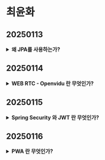 # 최윤화

## 20250113

<details class = "first">
    <summary>
    <b>왜 JPA를 사용하는가?</b>
    </summary>

        # JPA란?
        Java Persistence API의 약자로, ORM(Object-Relational-Mapping) 기술 표준으로 사용되는 인터페이스의 모음이다.
        Java를 사용해 관계형 데이터베이스를 사용하는 방식을 정의한 인터페이스로,
        SQL을 사용하지 않아도 Database의 CRUD가 가능하다는 특징이 있다.

        ---

        ## ORM (Object-Relational Mapping)
        - 일반적으로 알고 있는 **Class**와 **Database의 Table**을 연결한다는 의미이다.
        - Java의 Class를 RDB(Relational Database)의 Table로, 해당 Class가 가진 속성을 Column으로, 객체들을 Table의 Row로 연결해준다.
        - JPA를 구현한 ORM 프레임워크 중 대표적으로 **Hibernate**가 있다.

        ---

        ## JPA 장점
        1. **SQL문을 몰라도 Method 조작으로 CRUD 수행 가능**
        - 개발자는 비즈니스 로직에만 집중할 수 있다.

        2. **Mapping 정보가 Class에 정의**
        - 설계도에 대한 의존도를 낮출 수 있고, 유지보수와 재설계에 유리하다.
        - Table에 변경이 생겨도 Query문을 수정할 필요 없이 Class만 수정하면 된다.

        3. **Database 간 SQL 형식 차이 무시 가능**
        - 자체 SQL문을 사용해 MySQL과 PostgreSQL 간의 SQL 형식 차이가 있어도 설정 정보만 수정하면 문제없이 작동한다.

        4. **간결한 코드와 높은 가독성**
        - Query와 같은 선언문, 할당 등의 부수적인 코드가 줄어들어 각종 객체에 대한 코드를 별도로 작성하지 않아도 된다.

        ---

        ## JPA 단점
        1. **설계가 잘못될 경우 문제 발생**
        - 속도 저하 및 일관성이 무너질 수 있다.

        2. **복잡한 Query 처리 한계**
        - Method 단위에서 처리하지 못하는 복잡한 Query는 결국 SQL문을 직접 작성해야 한다.

        ---

        ## Spring에서 JPA 사용하기
        Spring 프레임워크를 사용할 때 Database와 연결하는 경우가 많다.
        이때 JPA를 사용해 개발하는 경우가 흔하며, Spring에서는 이를 쉽게 사용할 수 있도록 **Spring Data JPA** 모듈을 제공한다.
        이 모듈을 통해 JPA를 더욱 간편하게 사용할 수 있다.

</details>

## 20250114

<details class = "first">
    <summary>
    <b>WEB RTC - Openvidu 란 무엇인가?</b>
    </summary>

        # webRTC(Web Real-Time Communication)

        웹 브라우저가 서로 통신할 수 있도록 설계된 API
        웹 브라우저 상에서는 어떠한 플러그인도 필요 없이 음성 채팅과 화상채팅, 
        데이터 교환까지도 가능하게 하는 기술
        WebRTC 기술은 P2P(Peer-to-Peer) 통신에 최적화

        ---

        ## 시그널링(Signaling)

        RTCPeerConnection들이 적절하게 데이터를 교환할 수 있게 처리해 주는 과정
        이를 수행하는 서버 = 시그널 서버
        전이중 통신을 지원하는 websocket 으로 이를 구현하는 것이 가장 적합
        세션제어메세지, 네트워크 구성, 미디어 기능 정보 교환
        시그널링은 P2P 스트리밍 시작 전에 성공적으로 완료되어야 함

        세션 제어 메세지 : 통신을 초기화하거나 닫고 오류를 보고
        네트워크 구성 : 외부세계에 컴퓨터의 IP 주소와 포트는 무엇인지 파악
        미디어 기능 : 브라우저와 통신하려는 브라우저에서 처리할 수 있는 코덱과 해상도는 무엇인지 파악

        ---

        ## 서버

        서버는 단지 웹 브라우저를 특정하기 위한 시그널링(Signaling)과정으로만 쓰임
        시그널링을 마친 뒤 실제 데이터는 P2P 혹은 중개 서버를 통해 주고받음
        서버에서는 websocket(TCP) 사용 (cf. webRTC는 UDP)

        ---

        ## openVidu란?
        
        웹 또는 모바일 애플리케이션에서 화상 통화를 쉽게 추가할 수 있는 플랫폼
        Kurento기반의 중개 서버를 애플리케이션에 쉽게 추가할 수 있도록 완전한 기술스택을 제공
        Kurento : WebRTC 미디어 서버 역할을 함과 동시에 WebRTC 기술을 이용해 애플리케이션 개발을 돕는 
        클라이언트 API세트
        ---

</details>


## 20250115

<details class = "first">
    <summary>
    <b>Spring Security 와 JWT 란 무엇인가?</b>
    </summary>

        ## Spring Security

        Spring Security는 Spring 기반의 애플리케이션의 보안(인증과 권한, 인가 등)을 담당하는 스프링 하위 프레임워크이다. 
        Spring Security는 '인증'과 '권한'에 대한 부분을 Filter 흐름에 따라 처리하고 있다. 
        Filter는 Dispatcher Servlet으로 가기 전에 적용되므로 가장 먼저 URL 요청을 받지만, 
        Interceptor는 Dispatcher와 Controller사이에 위치한다는 점에서 적용 시기의 차이가 있다. 
        Spring Security는 보안과 관련해서 체계적으로 많은 옵션을 제공해주기 때문에 
        개발자 입장에서는 일일이 보안관련 로직을 작성하지 않아도 된다는 장점이 있다.

        ---

        ## JWT(Json Web Token)

        정보를 비밀리에 전달하거나 인증할 때 주로 사용하는 토큰으로, Json객체를 이용함

        JWT는 Json Web Token의 약자로 일반적으로 클라이언트와 서버 사이에서 통신할 때 권한을 위해 사용하는 토큰이다.
        웹 상에서 정보를 Json형태로 주고 받기 위해 표준규약에 따라 생성한 암호화된 토큰으로 
        복잡하고 읽을 수 없는 string 형태로 저장되어있다.

        - 헤더 (Header)
        어떠한 알고리즘으로 암호화 할 것인지, 어떠한 토큰을 사용할 것 인지에 대한 정보가 들어있다.
        
        - 정보 (Payload)
        전달하려는 정보(사용자 id나 다른 데이터들, 이것들을 클레임이라고 부른다)가 들어있다.
        payload에 있는 내용은 수정이 가능하여 더 많은 정보를 추가할 수 있다. 
        그러나 노출과 수정이 가능한 지점이기 때문에 인증이 필요한 최소한의 정보(아이디, 비밀번호 등 개인정보가 아닌 
        이 토큰을 가졌을 때 권한의 범위나 토큰의 발급일과 만료일자 등)만을 담아야한다.
        
        - 서명 (Signature)
        가장 중요한 부분으로 헤더와 정보를 합친 후 발급해준 서버가 지정한 secret key로 암호화 시켜 토큰을 변조하기 어렵게 만들어준다.
        한가지 예를 들어보자면 토큰이 발급된 후 누군가가 Payload의 정보를 수정하면 Payload에는 다른 누군가가 조작된 정보가 들어가 있지만 
        Signatute에는 수정되기 전의 Payload 내용을 기반으로 이미 암호화 되어있는 결과가 저장되어 있기 때문에 조작되어있는 Payload와는 다른 결과값이 나오게 된다.
        이러한 방식으로 비교하면 서버는 토큰이 조작되었는지 아닌지를 쉽게 알 수 있고, 다른 누군가는 조작된 토큰을 악용하기가 어려워진다.
        ---

        ## JWT 활용 방식

        1. 사용자가 id와 password를 입력하여 로그인 요청을 한다.
        2. 서버는 회원DB에 들어가 있는 사용자인지 확인을 한다.
        3. 확인이 되면 서버는 로그인 요청 확인 후, secret key를 통해 토큰을 발급한다.
        4. 이것을 클라이언트에 전달한다.
        5. 서비스 요청과 권한을 확인하기 위해서 헤더에 데이터(JWT) 요청을 한다.
        6. 데이터를 확인하고 JWT에서 사용자 정보를 확인한다.
        7. 클라이언트 요청에 대한 응답과 요청한 데이터를 전달해준다.

        이와 같이 토큰 기반 인증방식은 사용자의 인증이 완료된 이후에 토큰을 발급한다. 
        클라이언트쪽에서는 전달받은 토큰을 저장해두고 서버에 요청을 할 때마다 해당 토큰을 서버에 함께 전달한다. 
        그 이후 서버는 토큰을 검증하고 응답하는 방식으로 작동한다.

        - 토큰 발급은 Access 와 Refresh 둘 다 사용 권장

</details>

## 20250116

<details class = "first">
    <summary>
    <b>PWA 란 무엇인가?</b>
    </summary>

        ## PWA

        PWA는 프로그레시브 웹 앱(progressive web app)의 준말로, 
        웹 기술(HTML, CSS, Javascript)을 가지고 모바일 네이티브 앱과 비슷하게 만들 수 있는 기술을 말한다.
        모바일 웹 사이트와 네이티브 앱의 중간 형태로, 모바일 앱과 웹 사이트의 장점을 결합하여 사용자 친화적인 앱 경험을 제공할 수 있다고 한다.

        즉 PWA은 HTML, CSS, JavaScript를 포함한 일반적인 웹 기술을 사용하여 개발된 응용 프로그램 소프트웨어이며 
        표준적인 웹 브라우저를 포함한 모든 플랫폼에서 작동한다.

        사용자의 관점에서 PWA는 App Store나 Play store에서 다운로드하지 않고도 장치의 홈 화면에 추가할 수 있는 웹 사이트에 비유할 수 있다.
        
        ---

        ## PWA 장점

        - 빠른 성능을 제공한다.
        - 앱 스토어를 거치지 않아도 웹 브라우저에서 바로 앱을 사용할 수 있다.
        - 앱 스토어를 거치지 않아도 앱 업데이트가 자동으로 이루어진다.
        - 오프라인에서도 작동이 가능하다.
        - 검색 엔진 최적화(SEO)에 유리하다.
        - 모바일 앱과 웹의 장점을 모두 활용할 수 있다.

        ---

        ## PWA 단점

        - 아직 모든 기능이 네이티브 앱과 같지는 않다. OS에서 지원하지 않는 경우 하드웨어 접근이나 네이티브 기능에 대한 제한이 있을 수 있다. 
            따라서 사용자 경험이 모든 디바이스에서 동일하지 않을 수 있다.
        - 브라우저에서 실행되기 때문에 네이티브 앱에 비해서 지연 속도가 크고 배터리 소모량이 더 많을 수 있다.

        ## PWA 도입 사례
        
        - Pinterest : 전체 모바일 사이트를 PWA로 재구성했다. 핵심 참여자가 60% 증가했으며, 사용자 광고수익도 44% 증가했다.
        - Tinder : 로딩시간을 11.91초에서 4.69초로 줄였다. PWA는 안드로이드앱보다 90% 작은 크기를 유지한다.
        - Uber : 2G에서도 빠르게 작동하도록 설계했다. 기본앱은 50k이며, 2G 네트워크에서도 3초이내에 로드 할 수 있다.
        
        ---
        
        ## PWA의 미래
        
        PWA는 현재 구글과 함께 마이크로소프트, 모질라 등 많은 기업들이 참여하고 있다.
        구글은 PWA기술을 통해 크롬 OS를 성장시키고 발전 시킬 가능성이 있으며, 
        마이크로소프트는 부진했던 모바일 시장에 진입할 수 있는 통로가 될 수 있기 때문이다.
               



</details>